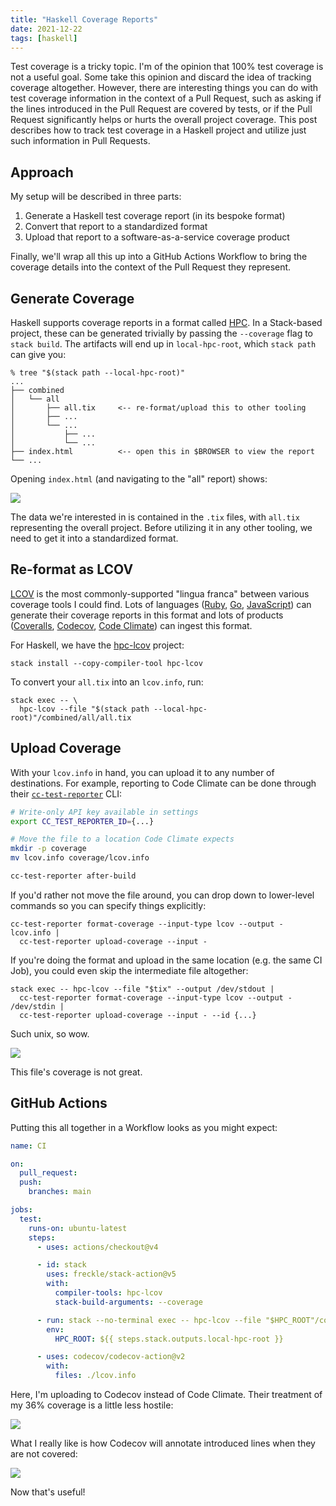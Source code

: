 ```yaml
---
title: "Haskell Coverage Reports"
date: 2021-12-22
tags: [haskell]
---
```


Test coverage is a tricky topic. I'm of the opinion that 100% test coverage is
not a useful goal. Some take this opinion and discard the idea of tracking
coverage altogether. However, there are interesting things you can do with test
coverage information in the context of a Pull Request, such as asking if the
lines introduced in the Pull Request are covered by tests, or if the Pull
Request significantly helps or hurts the overall project coverage. This post
describes how to track test coverage in a Haskell project and utilize just such
information in Pull Requests.

## Approach

My setup will be described in three parts:

1. Generate a Haskell test coverage report (in its bespoke format)
1. Convert that report to a standardized format
1. Upload that report to a software-as-a-service coverage product

Finally, we'll wrap all this up into a GitHub Actions Workflow to bring the
coverage details into the context of the Pull Request they represent.

## Generate Coverage

Haskell supports coverage reports in a format called [HPC][]. In a Stack-based
project, these can be generated trivially by passing the `--coverage` flag to
`stack build`. The artifacts will end up in `local-hpc-root`, which `stack path`
can give you:

[hpc]: https://wiki.haskell.org/Haskell_program_coverage

```console
% tree "$(stack path --local-hpc-root)"
...
├── combined
│   └── all
│       ├── all.tix     <-- re-format/upload this to other tooling
│       ├── ...
│       └── ...
│           ├── ...
│           └── ...
├── index.html          <-- open this in $BROWSER to view the report
└── ...
```

Opening `index.html` (and navigating to the "all" report) shows:

![](/images/haskell-coverage-reports.png)

The data we're interested in is contained in the `.tix` files, with `all.tix`
representing the overall project. Before utilizing it in any other tooling, we
need to get it into a standardized format.

## Re-format as LCOV

[LCOV][] is the most commonly-supported "lingua franca" between various coverage
tools I could find. Lots of languages ([Ruby][], [Go][], [JavaScript][]) can
generate their coverage reports in this format and lots of products
([Coveralls][], [Codecov][], [Code Climate][]) can ingest this format.

[LCOV]: https://github.com/linux-test-project/lcov#readme
[ruby]: https://github.com/fortissimo1997/simplecov-lcov
[go]: https://github.com/jandelgado/gcov2lcov
[javascript]: https://jestjs.io/docs/configuration#coveragereporters-arraystring--string-options

[coveralls]: https://github.com/okkez/coveralls-lcov
[codecov]: https://about.codecov.io/tool/lcov/
[code climate]: https://docs.codeclimate.com/docs/configuring-test-coverage#supported-languages-and-formats

For Haskell, we have the [hpc-lcov][] project:

[hpc-lcov]: https://github.com/LeapYear/hpc-lcov#readme

```console
stack install --copy-compiler-tool hpc-lcov
```

To convert your `all.tix` into an `lcov.info`, run:

```console
stack exec -- \
  hpc-lcov --file "$(stack path --local-hpc-root)"/combined/all/all.tix
```

## Upload Coverage

With your `lcov.info` in hand, you can upload it to any number of destinations.
For example, reporting to Code Climate can be done through their
[`cc-test-reporter`][cc-test-reporter] CLI:

[cc-test-reporter]: https://github.com/codeclimate/test-reporter

```sh
# Write-only API key available in settings
export CC_TEST_REPORTER_ID={...}

# Move the file to a location Code Climate expects
mkdir -p coverage
mv lcov.info coverage/lcov.info

cc-test-reporter after-build
```

If you'd rather not move the file around, you can drop down to lower-level
commands so you can specify things explicitly:

```console
cc-test-reporter format-coverage --input-type lcov --output - lcov.info |
  cc-test-reporter upload-coverage --input -
```

If you're doing the format and upload in the same location (e.g. the same CI
Job), you could even skip the intermediate file altogether:

```console
stack exec -- hpc-lcov --file "$tix" --output /dev/stdout |
  cc-test-reporter format-coverage --input-type lcov --output - /dev/stdin |
  cc-test-reporter upload-coverage --input - --id {...}
```

Such unix, so wow.

![](/images/haskell-coverage-reports-cc-source.png)

This file's coverage is not great.

## GitHub Actions

Putting this all together in a Workflow looks as you might expect:

```yaml
name: CI

on:
  pull_request:
  push:
    branches: main

jobs:
  test:
    runs-on: ubuntu-latest
    steps:
      - uses: actions/checkout@v4

      - id: stack
        uses: freckle/stack-action@v5
        with:
          compiler-tools: hpc-lcov
          stack-build-arguments: --coverage

      - run: stack --no-terminal exec -- hpc-lcov --file "$HPC_ROOT"/combined/all/all.tix
        env:
          HPC_ROOT: ${{ steps.stack.outputs.local-hpc-root }}

      - uses: codecov/codecov-action@v2
        with:
          files: ./lcov.info
```

Here, I'm uploading to Codecov instead of Code Climate. Their treatment of my
36% coverage is a little less hostile:

![](/images/haskell-coverage-reports-codecov-source.png)


What I really like is how Codecov will annotate introduced lines when they are
not covered:

![](/images/haskell-coverage-reports-codecov-annotation.png)

Now that's useful!
